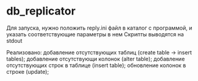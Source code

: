 # db_replicator
Для запуска, нужно положить reply.ini файл в каталог с программой, и указать соответствующие параметры в нем
Скрипты выводятся на stdout

Реализовано:
  добавление отсутствующих таблиц (create table -> insert tables);
  добавление отсутствующи колонок (alter table);
  добавление отсутствующих строк в таблице (insert table);
  обновление колонок в строке (update);
